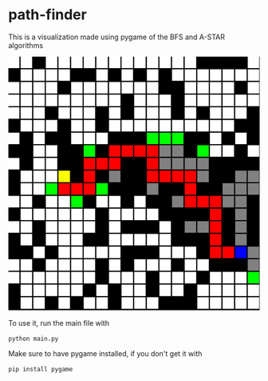 # path-finder
This is a visualization made using pygame of the BFS and A-STAR algorithms


![Program visualization](img/a_star.png)

To use it, run the main file with
```
python main.py
```
Make sure to have pygame installed, if you don't get it with

```
pip install pygame
```
